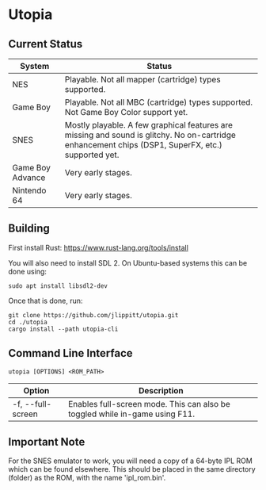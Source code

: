 # Utopia

## Current Status

| System           | Status |
| ---------------- | ------ |
| NES              | Playable. Not all mapper (cartridge) types supported. |
| Game Boy         | Playable. Not all MBC (cartridge) types supported. Not Game Boy Color support yet. |
| SNES             | Mostly playable. A few graphical features are missing and sound is glitchy. No on-cartridge enhancement chips (DSP1, SuperFX, etc.) supported yet. |
| Game Boy Advance | Very early stages. |
| Nintendo 64      | Very early stages. |

## Building

First install Rust: https://www.rust-lang.org/tools/install

You will also need to install SDL 2. On Ubuntu-based systems this can be done using:

    sudo apt install libsdl2-dev

Once that is done, run:

    git clone https://github.com/jlippitt/utopia.git
    cd ./utopia
    cargo install --path utopia-cli

## Command Line Interface

    utopia [OPTIONS] <ROM_PATH>

| Option                       | Description |
| ---------------------------- | ----------- |
| -f, --full-screen            | Enables full-screen mode. This can also be toggled while in-game using F11. |

## Important Note

For the SNES emulator to work, you will need a copy of a 64-byte IPL ROM which can be found elsewhere. This should be placed in the same
directory (folder) as the ROM, with the name 'ipl_rom.bin'.

